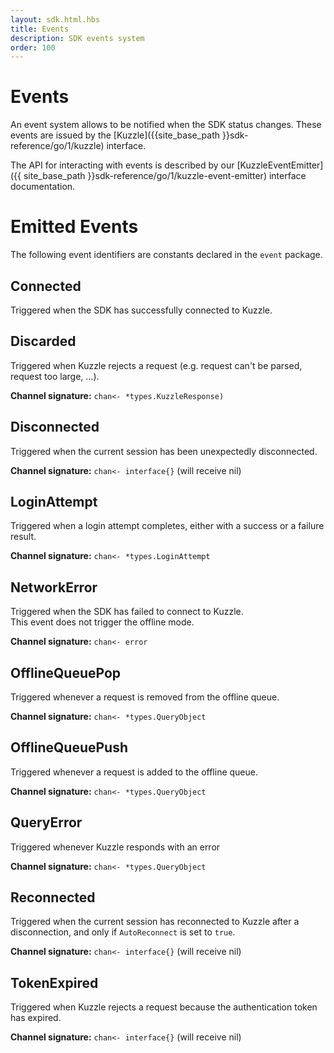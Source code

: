 ```yaml
---
layout: sdk.html.hbs
title: Events
description: SDK events system
order: 100
---
```


# Events

An event system allows to be notified when the SDK status changes. These events are issued by the [Kuzzle]({{site_base_path }}sdk-reference/go/1/kuzzle) interface.

The API for interacting with events is described by our [KuzzleEventEmitter]({{ site_base_path }}sdk-reference/go/1/kuzzle-event-emitter) interface documentation.

# Emitted Events

The following event identifiers are constants declared in the `event` package.

## Connected

Triggered when the SDK has successfully connected to Kuzzle.

## Discarded

Triggered when Kuzzle rejects a request (e.g. request can't be parsed, request too large, ...).

**Channel signature:** `chan<- *types.KuzzleResponse)`

## Disconnected

Triggered when the current session has been unexpectedly disconnected.

**Channel signature:** `chan<- interface{}` (will receive nil)

## LoginAttempt

Triggered when a login attempt completes, either with a success or a failure result.

**Channel signature:** `chan<- *types.LoginAttempt`

## NetworkError

Triggered when the SDK has failed to connect to Kuzzle.  
This event does not trigger the offline mode.  

**Channel signature:** `chan<- error`

## OfflineQueuePop

Triggered whenever a request is removed from the offline queue.

**Channel signature:** `chan<- *types.QueryObject`

## OfflineQueuePush

Triggered whenever a request is added to the offline queue.

**Channel signature:** `chan<- *types.QueryObject`

## QueryError

Triggered whenever Kuzzle responds with an error

**Channel signature:** `chan<- *types.QueryObject`

## Reconnected

Triggered when the current session has reconnected to Kuzzle after a disconnection, and only if ``AutoReconnect`` is set to ``true``.

**Channel signature:** `chan<- interface{}` (will receive nil)

## TokenExpired

Triggered when Kuzzle rejects a request because the authentication token has expired.

**Channel signature:** `chan<- interface{}` (will receive nil)
